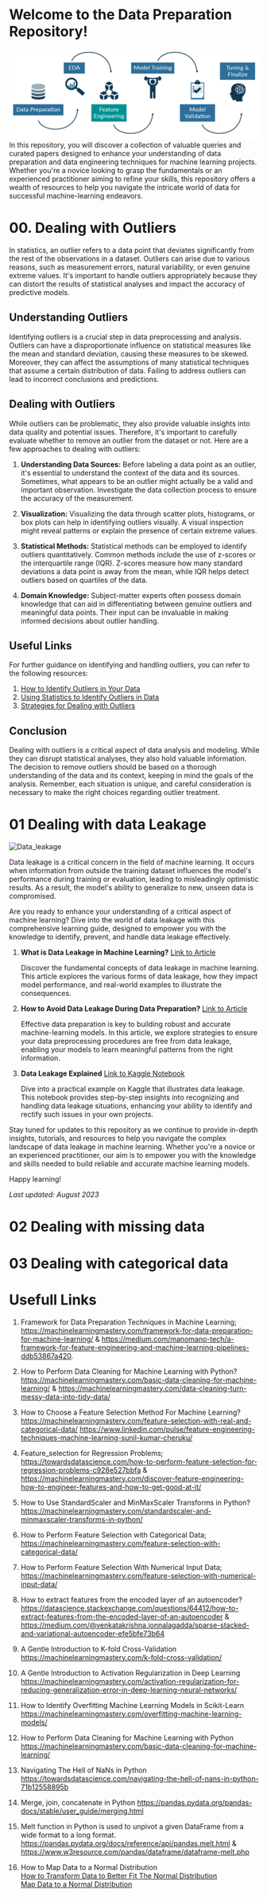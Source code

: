 # Welcome to the Data Preparation Repository!
![Flowchart](introduction-image.jpg)
In this repository, you will discover a collection of valuable queries and curated papers designed to enhance your understanding of data preparation and data engineering techniques for machine learning projects. Whether you're a novice looking to grasp the fundamentals or an experienced practitioner aiming to refine your skills, this repository offers a wealth of resources to help you navigate the intricate world of data for successful machine-learning endeavors.

# 00. Dealing with Outliers

In statistics, an outlier refers to a data point that deviates significantly from the rest of the observations in a dataset. Outliers can arise due to various reasons, such as measurement errors, natural variability, or even genuine extreme values. It's important to handle outliers appropriately because they can distort the results of statistical analyses and impact the accuracy of predictive models.

## Understanding Outliers

Identifying outliers is a crucial step in data preprocessing and analysis. Outliers can have a disproportionate influence on statistical measures like the mean and standard deviation, causing these measures to be skewed. Moreover, they can affect the assumptions of many statistical techniques that assume a certain distribution of data. Failing to address outliers can lead to incorrect conclusions and predictions.

## Dealing with Outliers

While outliers can be problematic, they also provide valuable insights into data quality and potential issues. Therefore, it's important to carefully evaluate whether to remove an outlier from the dataset or not. Here are a few approaches to dealing with outliers:

1. **Understanding Data Sources:** Before labeling a data point as an outlier, it's essential to understand the context of the data and its sources. Sometimes, what appears to be an outlier might actually be a valid and important observation. Investigate the data collection process to ensure the accuracy of the measurement.

2. **Visualization:** Visualizing the data through scatter plots, histograms, or box plots can help in identifying outliers visually. A visual inspection might reveal patterns or explain the presence of certain extreme values.

3. **Statistical Methods:** Statistical methods can be employed to identify outliers quantitatively. Common methods include the use of z-scores or the interquartile range (IQR). Z-scores measure how many standard deviations a data point is away from the mean, while IQR helps detect outliers based on quartiles of the data.

4. **Domain Knowledge:** Subject-matter experts often possess domain knowledge that can aid in differentiating between genuine outliers and meaningful data points. Their input can be invaluable in making informed decisions about outlier handling.

## Useful Links

For further guidance on identifying and handling outliers, you can refer to the following resources:

1. [How to Identify Outliers in Your Data](https://machinelearningmastery.com/how-to-identify-outliers-in-your-data/)
2. [Using Statistics to Identify Outliers in Data](https://machinelearningmastery.com/how-to-use-statistics-to-identify-outliers-in-data/)
3. [Strategies for Dealing with Outliers](https://machinelearningmastery.com/how-to-use-statistics-to-identify-outliers-in-data/)

## Conclusion

Dealing with outliers is a critical aspect of data analysis and modeling. While they can disrupt statistical analyses, they also hold valuable information. The decision to remove outliers should be based on a thorough understanding of the data and its context, keeping in mind the goals of the analysis. Remember, each situation is unique, and careful consideration is necessary to make the right choices regarding outlier treatment.

# 01 Dealing with data Leakage 
![Data_leakage](DataLeakage.jpg)

Data leakage is a critical concern in the field of machine learning. It occurs when information from outside the training dataset influences the model's performance during training or evaluation, leading to misleadingly optimistic results. As a result, the model's ability to generalize to new, unseen data is compromised.

Are you ready to enhance your understanding of a critical aspect of machine learning? Dive into the world of data leakage with this comprehensive learning guide, designed to empower you with the knowledge to identify, prevent, and handle data leakage effectively.

1. **What is Data Leakage in Machine Learning?**
   [Link to Article](https://machinelearningmastery.com/data-leakage-machine-learning/)
   
   Discover the fundamental concepts of data leakage in machine learning. This article explores the various forms of data leakage, how they impact model performance, and real-world examples to illustrate the consequences.

2. **How to Avoid Data Leakage During Data Preparation?**
   [Link to Article](https://machinelearningmastery.com/data-preparation-without-data-leakage/)
   
   Effective data preparation is key to building robust and accurate machine-learning models. In this article, we explore strategies to ensure your data preprocessing procedures are free from data leakage, enabling your models to learn meaningful patterns from the right information.

3. **Data Leakage Explained**
   [Link to Kaggle Notebook](https://www.kaggle.com/alexisbcook/data-leakage)
   
   Dive into a practical example on Kaggle that illustrates data leakage. This notebook provides step-by-step insights into recognizing and handling data leakage situations, enhancing your ability to identify and rectify such issues in your own projects.

Stay tuned for updates to this repository as we continue to provide in-depth insights, tutorials, and resources to help you navigate the complex landscape of data leakage in machine learning. Whether you're a novice or an experienced practitioner, our aim is to empower you with the knowledge and skills needed to build reliable and accurate machine learning models.

Happy learning!

*Last updated: August 2023*

# 02 Dealing with missing data
# 03 Dealing with categorical data


# Usefull Links
1. Framework for Data Preparation Techniques in Machine Learning;
https://machinelearningmastery.com/framework-for-data-preparation-for-machine-learning/ & https://medium.com/manomano-tech/a-framework-for-feature-engineering-and-machine-learning-pipelines-ddb53867a420.

2. How to Perform Data Cleaning for Machine Learning with Python?
https://machinelearningmastery.com/basic-data-cleaning-for-machine-learning/ &
https://machinelearningmastery.com/data-cleaning-turn-messy-data-into-tidy-data/

3. How to Choose a Feature Selection Method For Machine Learning? 
https://machinelearningmastery.com/feature-selection-with-real-and-categorical-data/
https://www.linkedin.com/pulse/feature-engineering-techniques-machine-learning-sunil-kumar-cheruku/

5. Feature_selection for Regression Problems;
https://towardsdatascience.com/how-to-perform-feature-selection-for-regression-problems-c928e527bbfa &
https://machinelearningmastery.com/discover-feature-engineering-how-to-engineer-features-and-how-to-get-good-at-it/

6. How to Use StandardScaler and MinMaxScaler Transforms in Python?
https://machinelearningmastery.com/standardscaler-and-minmaxscaler-transforms-in-python/

7. How to Perform Feature Selection with Categorical Data;
https://machinelearningmastery.com/feature-selection-with-categorical-data/

8. How to Perform Feature Selection With Numerical Input Data;
https://machinelearningmastery.com/feature-selection-with-numerical-input-data/

9. How to extract features from the encoded layer of an autoencoder? 
https://datascience.stackexchange.com/questions/64412/how-to-extract-features-from-the-encoded-layer-of-an-autoencoder &
https://medium.com/@venkatakrishna.jonnalagadda/sparse-stacked-and-variational-autoencoder-efe5bfe73b64

10. A Gentle Introduction to K-fold Cross-Validation
https://machinelearningmastery.com/k-fold-cross-validation/

11. A Gentle Introduction to Activation Regularization in Deep Learning
https://machinelearningmastery.com/activation-regularization-for-reducing-generalization-error-in-deep-learning-neural-networks/

12. How to Identify Overfitting Machine Learning Models in Scikit-Learn
https://machinelearningmastery.com/overfitting-machine-learning-models/

13. How to Perform Data Cleaning for Machine Learning with Python
https://machinelearningmastery.com/basic-data-cleaning-for-machine-learning/

14. Navigating The Hell of NaNs in Python
https://towardsdatascience.com/navigating-the-hell-of-nans-in-python-71b12558895b

15. Merge, join, concatenate in Python
https://pandas.pydata.org/pandas-docs/stable/user_guide/merging.html

16. Melt function in Python is used to unpivot a given DataFrame from a wide format to a long format.
https://pandas.pydata.org/docs/reference/api/pandas.melt.html & https://www.w3resource.com/pandas/dataframe/dataframe-melt.php

17. How to Map Data to a Normal Distribution\
[How to Transform Data to Better Fit The Normal Distribution](https://machinelearningmastery.com/how-to-transform-data-to-fit-the-normal-distribution/)\
[Map Data to a Normal Distribution](https://scikit-learn.org/stable/auto_examples/preprocessing/plot_map_data_to_normal.html)


